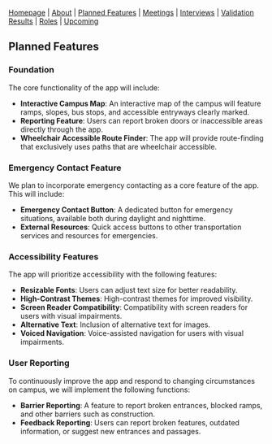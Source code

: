 [Homepage](index.md) | [About](about.md) | [Planned Features](features.md) | [Meetings](meetings.md) | [Interviews](interviews.md) | [Validation Results](validation.md) | [Roles](roles.md) | [Upcoming](upcoming.md)

## Planned Features

### Foundation

The core functionality of the app will include:

- **Interactive Campus Map**: An interactive map of the campus will feature ramps, slopes, bus stops, and accessible entryways clearly marked.
- **Reporting Feature**: Users can report broken doors or inaccessible areas directly through the app.
- **Wheelchair Accessible Route Finder**: The app will provide route-finding that exclusively uses paths that are wheelchair accessible.

### Emergency Contact Feature

We plan to incorporate emergency contacting as a core feature of the app. This will include:

- **Emergency Contact Button**: A dedicated button for emergency situations, available both during daylight and nighttime.
- **External Resources**: Quick access buttons to other transportation services and resources for emergencies.

### Accessibility Features

The app will prioritize accessibility with the following features:

- **Resizable Fonts**: Users can adjust text size for better readability.
- **High-Contrast Themes**: High-contrast themes for improved visibility.
- **Screen Reader Compatibility**: Compatibility with screen readers for users with visual impairments.
- **Alternative Text**: Inclusion of alternative text for images.
- **Voiced Navigation**: Voice-assisted navigation for users with visual impairments.

### User Reporting

To continuously improve the app and respond to changing circumstances on campus, we will implement the following functions:

- **Barrier Reporting**: A feature to report broken entrances, blocked ramps, and other barriers such as construction.
- **Feedback Reporting**: Users can report broken features, outdated information, or suggest new entrances and passages.

